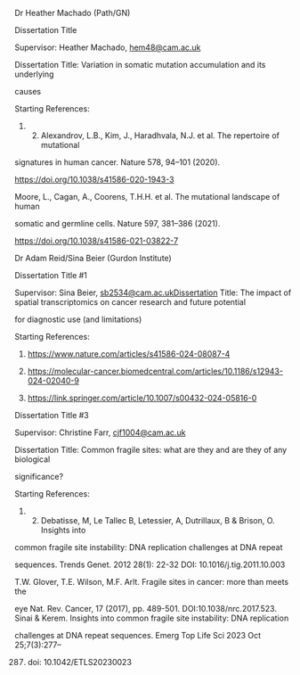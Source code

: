 Dr Heather Machado (Path/GN)

Dissertation Title

Supervisor: Heather Machado, hem48@cam.ac.uk

Dissertation Title: Variation in somatic mutation accumulation and its underlying

causes

Starting References:

1. 2. Alexandrov, L.B., Kim, J., Haradhvala, N.J. et al. The repertoire of mutational

signatures in human cancer. Nature 578, 94–101 (2020).

https://doi.org/10.1038/s41586-020-1943-3

Moore, L., Cagan, A., Coorens, T.H.H. et al. The mutational landscape of human

somatic and germline cells. Nature 597, 381–386 (2021).

https://doi.org/10.1038/s41586-021-03822-7




Dr Adam Reid/Sina Beier (Gurdon Institute)

Dissertation Title #1

Supervisor: Sina Beier, sb2534@cam.ac.ukDissertation Title: The impact of spatial transcriptomics on cancer research and future potential

for diagnostic use (and limitations)

Starting References:

1. https://www.nature.com/articles/s41586-024-08087-4

2. https://molecular-cancer.biomedcentral.com/articles/10.1186/s12943-024-02040-9

3. https://link.springer.com/article/10.1007/s00432-024-05816-0



Dissertation Title #3

Supervisor: Christine Farr, cjf1004@cam.ac.uk

Dissertation Title: Common fragile sites: what are they and are they of any biological

significance?

Starting References:

1. 2. Debatisse, M, Le Tallec B, Letessier, A, Dutrillaux, B & Brison, O. Insights into

common fragile site instability: DNA replication challenges at DNA repeat

sequences. Trends Genet. 2012 28(1): 22-32 DOI: 10.1016/j.tig.2011.10.003

T.W. Glover, T.E. Wilson, M.F. Arlt. Fragile sites in cancer: more than meets the

eye Nat. Rev. Cancer, 17 (2017), pp. 489-501. DOI:10.1038/nrc.2017.523. Sinai & Kerem. Insights into common fragile site instability: DNA replication

challenges at DNA repeat sequences. Emerg Top Life Sci 2023 Oct 25;7(3):277–

287. doi: 10.1042/ETLS20230023
